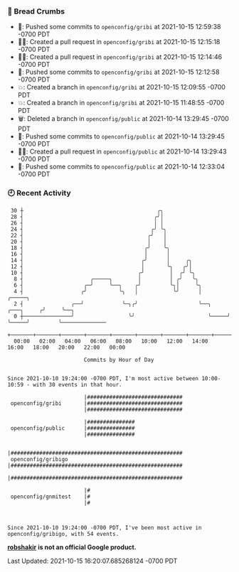 ### 🍞 Bread Crumbs

 * 🚢: Pushed some commits to `openconfig/gribi` at 2021-10-15 12:59:38 -0700 PDT
 * ✍🏼: Created a pull request in `openconfig/gribi` at 2021-10-15 12:15:18 -0700 PDT
 * ✍🏼: Created a pull request in `openconfig/gribi` at 2021-10-15 12:14:46 -0700 PDT
 * 🚢: Pushed some commits to `openconfig/gribi` at 2021-10-15 12:12:58 -0700 PDT
 * 💥: Created a branch in `openconfig/gribi` at 2021-10-15 12:09:55 -0700 PDT
 * 💥: Created a branch in `openconfig/gribi` at 2021-10-15 11:48:55 -0700 PDT
 * 🗑: Deleted a branch in `openconfig/public` at 2021-10-14 13:29:45 -0700 PDT
 * 🚢: Pushed some commits to `openconfig/public` at 2021-10-14 13:29:45 -0700 PDT
 * ✍🏼: Created a pull request in `openconfig/public` at 2021-10-14 13:29:43 -0700 PDT
 * 🚢: Pushed some commits to `openconfig/public` at 2021-10-14 12:33:04 -0700 PDT

### 🕘 Recent Activity
```
 30 ┼                                          ╭╮
 28 ┤                                         ╭╯│
 26 ┤                                         │ │
 24 ┤                                        ╭╯ ╰╮
 22 ┤                                       ╭╯   │
 20 ┤                                       │    │
 18 ┤                                      ╭╯    ╰╮
 16 ┤                                      │      │
 14 ┤                                     ╭╯      │     ╭╮
 12 ┤                                     │       ╰╮   ╭╯│
 10 ┤                                    ╭╯        │  ╭╯ ╰╮
  8 ┤                     ╭─────╮        │         │ ╭╯   ╰╮
  6 ┤                   ╭─╯     ╰──╮    ╭╯         ╰╮│     ╰╮
  4 ┤                  ╭╯          ╰╮   │           ╰╯      │                   ╭─────╮
  2 ┤               ╭──╯            ╰─╮╭╯                   ╰──╮     ╭───╮     ╭╯     ╰──╮
  0 ┼───────────────╯                 ╰╯                       ╰─────╯   ╰─────╯         ╰──────────────
    +───────+───────+───────+───────+───────+───────+───────+───────+───────+───────+───────+───────+────
  00:00   02:00   04:00   06:00   08:00   10:00   12:00   14:00   16:00   18:00   20:00   22:00   00:00   

						Commits by Hour of Day


Since 2021-10-10 19:24:00 -0700 PDT, I'm most active between 10:00-10:59 - with 30 events in that hour.

```



```
                        |##############################
 openconfig/gribi       |##############################
                        |##############################

                        |###############
 openconfig/public      |###############
                        |###############

                        |######################################################
 openconfig/gribigo     |######################################################
                        |######################################################

                        |#
 openconfig/gnmitest    |#
                        |#



Since 2021-10-10 19:24:00 -0700 PDT, I've been most active in openconfig/gribigo, with 54 events.

```
**[robshakir](mailto:robjs@google.com) is not an official Google product.**  


Last Updated: 2021-10-15 16:20:07.685268124 -0700 PDT
